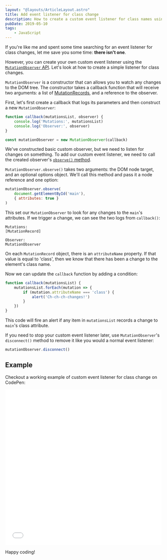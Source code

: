 ```yaml
---
layout: "@layouts/ArticleLayout.astro"
title: Add event listener for class change
description: How to create a custom event listener for class names using the MutationObserver API
pubDate: 2019-05-10
tags:
    - JavaScript
---
```


If you're like me and spent some time searching for an event listener for class changes, let me save you some time: **there isn't one**.

However, you can create your own custom event listener using the [`MutationObserver` API](https://developer.mozilla.org/en-US/docs/Web/API/MutationObserver). Let's look at how to create a simple listener for class changes.

`MutationObserver` is a constructor that can allows you to watch any changes to the DOM tree. The constructor takes a callback function that will receive two arguments: a list of [MutationRecords](https://developer.mozilla.org/en-US/docs/Web/API/MutationRecord), and a reference to the observer.

First, let's first create a callback that logs its parameters and then construct a new `MutationObserver`:

```js
function callback(mutationsList, observer) {
    console.log('Mutations:', mutationsList)
    console.log('Observer:', observer)
}

const mutationObserver = new MutationObserver(callback)
```

We've constructed basic custom observer, but we need to listen for changes on something. To add our custom event listener, we need to call the created observer's [`observe()` method](https://developer.mozilla.org/en-US/docs/Web/API/MutationObserver/observe).

`MutationObserver.observe()` takes two arguments: the DOM node target, and an optional options object. We'll call this method and pass it a node reference and one option:

```js
mutationObserver.observe(
    document.getElementById('main'),
    { attributes: true }
)
```

This set our `MutationObserver` to look for any changes to the `main`'s attributes. If we trigger a change, we can see the two logs from `callback()`:

```
Mutations:
[MutationRecord]

Observer:
MutationObserver
```

On each `MutationRecord` object, there is an `attributeName` property. If that value is equal to 'class', then we know that there has been a change to the element's class name.

Now we can update the `callback` function by adding a condition:

<!-- ```js/0-5 -->
```js
function callback(mutationsList) {
    mutationsList.forEach(mutation => {
        if (mutation.attributeName === 'class') {
            alert('Ch-ch-ch-changes!')
        }
    })
}
```

This code will fire an alert if any item in `mutationsList` records a change to `main`'s class attribute.

If you need to stop your custom event listener later, use `MutationObserver`'s `disconnect()` method to remove it like you would a normal event listener:

```js
mutationObserver.disconnect()
```

## Example

Checkout a working example of custom event listener for class change on CodePen:

<iframe height="500" style="width: 100%;" scrolling="no" title="Event listener for class change" src="//codepen.io/SeanMcP/embed/preview/RmWJvV/?height=500&theme-id=0&default-tab=js,result" frameborder="no" allowtransparency="true" allowfullscreen="true">
  See the Pen <a href='https://codepen.io/SeanMcP/pen/RmWJvV/'>Event listener for class change</a> by Sean McPherson
  (<a href='https://codepen.io/SeanMcP'>@SeanMcP</a>) on <a href='https://codepen.io'>CodePen</a>.
</iframe>

Happy coding!